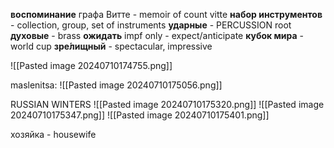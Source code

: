 **воспоминание** графа Витте - memoir of count vitte
**набор инструментов** - collection, group, set of instruments
**ударные** - PERCUSSION root
**духовые** - brass
**ожидать** impf only - expect/anticipate
**кубок мира** - world cup
**зре́лищный** - spectacular, impressive


![[Pasted image 20240710174755.png]]

maslenitsa:
	![[Pasted image 20240710175056.png]]

RUSSIAN WINTERS
	![[Pasted image 20240710175320.png]]
	![[Pasted image 20240710175347.png]]
	![[Pasted image 20240710175401.png]]

хозяйка - housewife